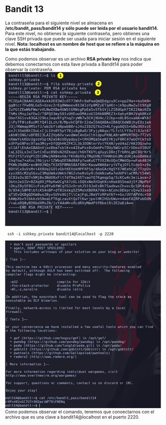 # Bandit 13

La contraseña para el siguiente nivel se almacena en **/etc/bandit_pass/bandit14 y sólo puede ser leída por el usuario bandit14.** Para este nivel, no obtienes la siguiente contraseña, pero obtienes una clave SSH privada que puede ser usada para iniciar sesión en el siguiente nivel. **Nota: localhost es un nombre de host que se refiere a la máquina en la que estás trabajando.**

Como podemos observar es un archivo **RSA private key** nos indica que debemos conectarnos con esta llave privada a Bandit14 para poder observar la contraseña.
![label text](imgs/01.png)
```
 ssh -i sshkey.private bandit14@localhost -p 2220
```
![label text](imgs/02.png)
Como podemos observar el comando, tenemos que conoectarnos con el archivo que es una clave a bandit14@localhost en el puerto 2220.


